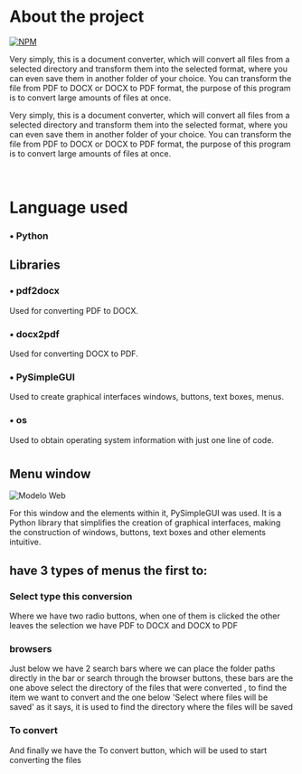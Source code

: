 # About the project
[![NPM](https://img.shields.io/npm/l/react)](https://github.com/AContesini/dlist/tree/main) 

Very simply, this is a document converter, which will convert all files from a selected directory and transform them into the selected format, where you can even save them in another folder of your choice.
You can transform the file from PDF to DOCX or DOCX to PDF format, the purpose of this program is to convert large amounts of files at once.

Very simply, this is a document converter, which will convert all files from a selected directory and transform them into the selected format, where you can even save them in another folder of your choice.
You can transform the file from PDF to DOCX or DOCX to PDF format, the purpose of this program is to convert large amounts of files at once.

<br/> 

# Language used
### • Python 

## Libraries

### • pdf2docx
  Used for converting PDF to DOCX.
### • docx2pdf
   Used for converting DOCX to PDF.
### • PySimpleGUI
  Used to create graphical interfaces windows, buttons, text boxes, menus.
### • os
   Used to obtain operating system information with just one line of code.

   #
## Menu window
![Modelo Web](https://github.com/AContesini/asstes_img/blob/main/Sem%20t%C3%ADtulo.jpg)

For this window and the elements within it, PySimpleGUI was used. It is a Python library that simplifies the creation of graphical interfaces, making the construction of windows, buttons, text boxes and other elements intuitive.

## have 3 types of menus the first to:
### Select type this conversion
Where we have two radio buttons, when one of them is clicked the other leaves the selection we have PDF to DOCX and DOCX to PDF

### browsers

Just below we have 2 search bars where we can place the folder paths directly in the bar or search through the browser buttons, these bars are the one above select the directory of the files that were converted , to find the item we want to convert and the one below 'Select where files will be saved' as it says, it is used to find the directory where the files will be saved

### To convert

And finally we have the To convert button, which will be used to start converting the files
